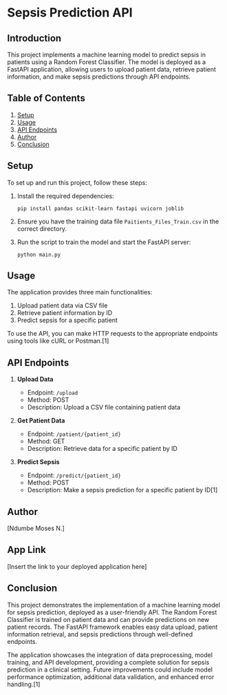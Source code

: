 # Sepsis Prediction API

## Introduction

This project implements a machine learning model to predict sepsis in patients using a Random Forest Classifier. The model is deployed as a FastAPI application, allowing users to upload patient data, retrieve patient information, and make sepsis predictions through API endpoints.

## Table of Contents

1. [Setup](#setup)
2. [Usage](#usage)
3. [API Endpoints](#api-endpoints)
4. [Author](#author)
5. [Conclusion](#conclusion)

## Setup

To set up and run this project, follow these steps:

1. Install the required dependencies:
   ```
   pip install pandas scikit-learn fastapi uvicorn joblib
   ```

2. Ensure you have the training data file `Paitients_Files_Train.csv` in the correct directory.

3. Run the script to train the model and start the FastAPI server:
   ```
   python main.py
   ```

## Usage

The application provides three main functionalities:

1. Upload patient data via CSV file
2. Retrieve patient information by ID
3. Predict sepsis for a specific patient

To use the API, you can make HTTP requests to the appropriate endpoints using tools like cURL or Postman.[1]

## API Endpoints

1. **Upload Data**
   - Endpoint: `/upload`
   - Method: POST
   - Description: Upload a CSV file containing patient data

2. **Get Patient Data**
   - Endpoint: `/patient/{patient_id}`
   - Method: GET
   - Description: Retrieve data for a specific patient by ID

3. **Predict Sepsis**
   - Endpoint: `/predict/{patient_id}`
   - Method: POST
   - Description: Make a sepsis prediction for a specific patient by ID[1]

## Author

[Ndumbe Moses N.]

## App Link

[Insert the link to your deployed application here]

## Conclusion

This project demonstrates the implementation of a machine learning model for sepsis prediction, deployed as a user-friendly API. The Random Forest Classifier is trained on patient data and can provide predictions on new patient records. The FastAPI framework enables easy data upload, patient information retrieval, and sepsis predictions through well-defined endpoints.

The application showcases the integration of data preprocessing, model training, and API development, providing a complete solution for sepsis prediction in a clinical setting. Future improvements could include model performance optimization, additional data validation, and enhanced error handling.[1]

